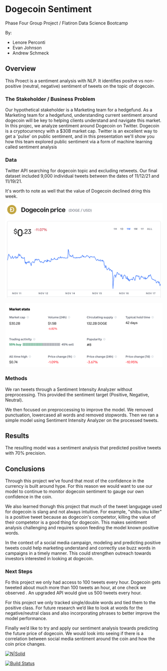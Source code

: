 # Dogecoin Sentiment 

Phase Four Group Project / Flatiron Data Science Bootcamp

By: 
- Lenore Perconti 
- Evan Johnson
- Andrew Schmeck

## Overview

This Proect is a sentiment analysis with NLP. It identifies positve vs non-positive (neutral, negative) sentiment of tweets on the topic of dogecoin.

### The Stakeholder / Business Problem
Our hypothetical stakeholder is a Marketing team for a hedgefund. As a Marketing team for a hedgefund, understanding current sentiment around dogecoin will be key to helping clients understand and navigate this market. In this projec, we analyze sentiment around Dogecoin on Twitter. Dogecoin is a cryptocurrency with a $30B market cap. Twitter is an excellent way to get a 'pulse' on public sentiment, and in this presentation we'll show you how this team explored public sentiment via a form of machine learning called sentiment analysis

### Data

Twitter API searching for dogecoin topic and excluding retweets. Our final dataset included 9,000 individual tweets between the dates of 11/12/21 and 11/19/21. 

It's worth to note as well that the value of Dogecoin declined dring this week. 

![doge_value_graph](./images/doge_value_graph.png)

![doge_value_stats](./images/doge_value_stats.png)

### Methods

We ran tweets through a Sentiment Intensity Analyzer without preprocessing. This provided the sentiment target (Positive, Negative, Neutral).

We then focused on preproccessing to improve the model. We removed punctuation, lowercased all words and removed stopwords. Then we ran a simple model using Sentiment Intensity Analyzer on the processed tweets. 

## Results

The resulting model was a sentiment analysis that predicted positive tweets with 70% precision. 


## Conclusions

Through this project we’ve found that most of the confidence in the currency is built around hype. For this reason we would want to use our model to continue to monitor dogecoin sentiment to gauge our own confidence in the coin.

We also learned thorugh this project that much of the tweet langugage used for dogecoin is slang and not always intuitive. For example, "shibu inu killer" is a positive tweet because as dogecoin's competetor, killing the value of their competetor is a good thing for dogecoin. This makes seintiment analysis challenging and requires spoon feeding the model known positive words. 

In the context of a social media campaign, modeling and predicting positive tweets could help marketing understand and correctly use buzz words in campaigns in a timely manner. This could strengthen outreach towards investors interested in looking at dogecoin.

### Next Steps

Fo this project we only had access to 100 tweets every hour. Dogecoin gets tweeted about much more than 100 tweets an hour, at one check we observed . An upgraded API would give us 500 tweets every hour.

For this project we only tracked single/double words and tied them to the positive class. For future research we’d like to look at words for the negative/neutral class and also incorporating phrases to better improve the model performance.

Finally we’d like to try and apply our sentiment analysis towards predicting the future price of dogecoin. We would look into seeing if there is a correlation between social media sentiment around the coin and how the coin price changes.


[![N|Solid](https://cldup.com/dTxpPi9lDf.thumb.png)](https://nodesource.com/products/nsolid)

[![Build Status](https://travis-ci.org/joemccann/dillinger.svg?branch=master)](https://travis-ci.org/joemccann/dillinger)


   [john gruber]: <http://daringfireball.net>
   [df1]: <http://daringfireball.net/projects/markdown/>
   [markdown-it]: <https://github.com/markdown-it/markdown-it>
   [Ace Editor]: <http://ace.ajax.org>
   [node.js]: <http://nodejs.org>
   [Twitter Bootstrap]: <http://twitter.github.com/bootstrap/>
   [jQuery]: <http://jquery.com>
   [@tjholowaychuk]: <http://twitter.com/tjholowaychuk>
   [express]: <http://expressjs.com>
   [AngularJS]: <http://angularjs.org>
   [Gulp]: <http://gulpjs.com>

   [PlDb]: <https://github.com/joemccann/dillinger/tree/master/plugins/dropbox/README.md>
   [PlGh]: <https://github.com/joemccann/dillinger/tree/master/plugins/github/README.md>
   [PlGd]: <https://github.com/joemccann/dillinger/tree/master/plugins/googledrive/README.md>
   [PlOd]: <https://github.com/joemccann/dillinger/tree/master/plugins/onedrive/README.md>
   [PlMe]: <https://github.com/joemccann/dillinger/tree/master/plugins/medium/README.md>
   [PlGa]: <https://github.com/RahulHP/dillinger/blob/master/plugins/googleanalytics/README.md>